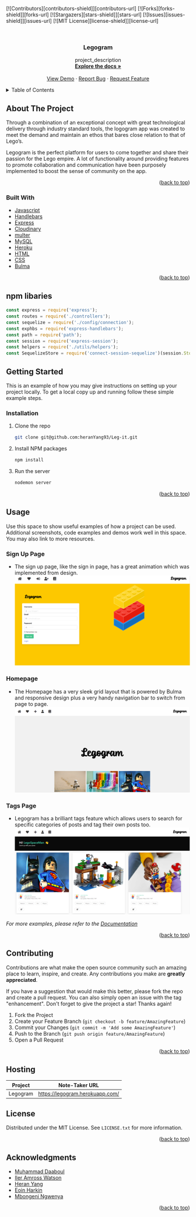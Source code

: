 <div id="top"></div>
<!--
*** Thanks for checking out the Best-README-Template. If you have a suggestion
*** that would make this better, please fork the repo and create a pull request
*** or simply open an issue with the tag "enhancement".
*** Don't forget to give the project a star!
*** Thanks again! Now go create something AMAZING! :D
-->

<!-- PROJECT SHIELDS -->
<!--
*** I'm using markdown "reference style" links for readability.
*** Reference links are enclosed in brackets [ ] instead of parentheses ( ).
*** See the bottom of this document for the declaration of the reference variables
*** for contributors-url, forks-url, etc. This is an optional, concise syntax you may use.
*** https://www.markdownguide.org/basic-syntax/#reference-style-links
-->

[![Contributors][contributors-shield]][contributors-url]
[![Forks][forks-shield]][forks-url] [![Stargazers][stars-shield]][stars-url]
[![Issues][issues-shield]][issues-url]
[![MIT License][license-shield]][license-url]

<!-- PROJECT LOGO -->
<br />
<div align="center">


<h3 align="center">Legogram</h3>

  <p align="center">
    project_description
    <br />
    <a href="https://github.com/heranYang93/Leg-it"><strong>Explore the docs »</strong></a>
    <br />
    <br />
    <a href="https://github.com/heranYang93/Leg-it">View Demo</a>
    ·
    <a href="https://github.com/heranYang93/Leg-it/issues">Report Bug</a>
    ·
    <a href="https://github.com/heranYang93/Leg-it/issues">Request Feature</a>
  </p>
</div>

<!-- TABLE OF CONTENTS -->
<details>
  <summary>Table of Contents</summary>
  <ol>
    <li>
      <a href="#about-the-project">About The Project</a>
      <ul>
        <li><a href="#built-with">Built With</a></li>
      </ul>
    </li>
    <li>
      <a href="#getting-started">Getting Started</a>
      <ul>
        <li><a href="#prerequisites">Prerequisites</a></li>
        <li><a href="#installation">Installation</a></li>
      </ul>
    </li>
    <li><a href="#usage">Usage</a></li>
    <li><a href="#roadmap">Roadmap</a></li>
    <li><a href="#contributing">Contributing</a></li>
    <li><a href="#license">License</a></li>
    <li><a href="#contact">Contact</a></li>
    <li><a href="#acknowledgments">Acknowledgments</a></li>
  </ol>
</details>

<!-- ABOUT THE PROJECT -->

## About The Project

Through a combination of an exceptional concept with great technological delivery through industry standard tools, the logogram app was created to meet the demand and maintain an ethos that bares close relation to that of Lego’s. 

Legogram is the perfect platform for users to come together and share their passion for the Lego empire. A lot of functionality around providing features to promote collaboration and communication have been purposely implemented to boost the sense of community on the app.

<p align="right">(<a href="#top">back to top</a>)</p>

### Built With

- [Javascript](https://www.javascript.com/)
- [Handlebars](https://handlebarsjs.com/)
- [Express](https://expressjs.com/)
- [Cloudinary](https://cloudinary.com/)
- [multer](https://www.npmjs.com/package/multer)
- [MySQL](https://www.mysql.com/)
- [Heroku](https://www.heroku.com/)
- [HTML](https://www.w3schools.com/html/)
- [CSS](https://www.w3schools.com/css/default.asp)
- [Bulma](https://bulma.io/)


<p align="right">(<a href="#top">back to top</a>)</p>

## npm libaries

```javascript
const express = require('express');
const routes = require('./controllers');
const sequelize = require('./config/connection');
const exphbs = require('express-handlebars');
const path = require('path');
const session = require('express-session');
const helpers = require('./utils/helpers');
const SequelizeStore = require('connect-session-sequelize')(session.Store);
```

<!-- GETTING STARTED -->

## Getting Started

This is an example of how you may give instructions on setting up your project
locally. To get a local copy up and running follow these simple example steps.

### Installation

1. Clone the repo
   ```sh
   git clone git@github.com:heranYang93/Leg-it.git
   ```
2. Install NPM packages
   ```sh
   npm install
   ```
3. Run the server
   ```js
   nodemon server
   ```

<p align="right">(<a href="#top">back to top</a>)</p>

<!-- USAGE EXAMPLES -->
## Usage

Use this space to show useful examples of how a project can be used. Additional
screenshots, code examples and demos work well in this space. You may also link
to more resources.

### Sign Up Page 
- The sign up page, like the sign in page, has a great animation which was implemented from design.
![Alt text](public\images\signup_lego.PNG "signup")

### Homepage
- The Homepage has a very sleek grid layout that is powered by Bulma and responsive design plus a very handy navigation bar to switch from page to page.
![Alt text](public\images\legogramhome.png "homepage")

### Tags Page 
- Legogram has a brilliant tags feature which allows users to search for specific categories of posts and tag their own posts too. 
![Alt text](public\images\legotags.png "tags") 


_For more examples, please refer to the [Documentation](https://example.com)_

<p align="right">(<a href="#top">back to top</a>)</p>


<!-- CONTRIBUTING -->

## Contributing

Contributions are what make the open source community such an amazing place to
learn, inspire, and create. Any contributions you make are **greatly
appreciated**.

If you have a suggestion that would make this better, please fork the repo and
create a pull request. You can also simply open an issue with the tag
"enhancement". Don't forget to give the project a star! Thanks again!

1. Fork the Project
2. Create your Feature Branch (`git checkout -b feature/AmazingFeature`)
3. Commit your Changes (`git commit -m 'Add some AmazingFeature'`)
4. Push to the Branch (`git push origin feature/AmazingFeature`)
5. Open a Pull Request

<p align="right">(<a href="#top">back to top</a>)</p>

## Hosting

| Project                            |  Note-Taker URL                                       |
|------------------------------------|-------------------------------------------------------|
|  Legogram                          | <https://legogram.herokuapp.com/>                     |

<!-- LICENSE -->

## License

Distributed under the MIT License. See `LICENSE.txt` for more information.

<p align="right">(<a href="#top">back to top</a>)</p>

<!-- ACKNOWLEDGMENTS -->

## Acknowledgments

- [Muhammad Daaboul](https://github.com/moedaaboul)
- [Iler Amross Watson](https://github.com/Iler22)
- [Heran Yang](https://github.com/heranYang93)
- [Eoin Harkin](https://github.com/HarkyDev)
- [Mbongeni Ngwenya](https://github.com/Allan-Ngwenya)

<p align="right">(<a href="#top">back to top</a>)</p>

<!-- MARKDOWN LINKS & IMAGES -->
<!-- https://www.markdownguide.org/basic-syntax/#reference-style-links -->

<!--[contributors-shield]:
  https://img.shields.io/github/contributors/github_username/repo_name.svg?style=for-the-badge
[contributors-url]:
  https://github.com/github_username/repo_name/graphs/contributors
[forks-shield]:
  https://img.shields.io/github/forks/github_username/repo_name.svg?style=for-the-badge
[forks-url]: https://github.com/github_username/repo_name/network/members
[stars-shield]:
  https://img.shields.io/github/stars/github_username/repo_name.svg?style=for-the-badge
[stars-url]: https://github.com/github_username/repo_name/stargazers
[issues-shield]:
  https://img.shields.io/github/issues/github_username/repo_name.svg?style=for-the-badge
[issues-url]: https://github.com/github_username/repo_name/issues
[license-shield]:
  https://img.shields.io/github/license/github_username/repo_name.svg?style=for-the-badge
[license-url]:
  https://github.com/github_username/repo_name/blob/master/LICENSE.txt
[linkedin-shield]:
  https://img.shields.io/badge/-LinkedIn-black.svg?style=for-the-badge&logo=linkedin&colorB=555
[linkedin-url]: https://linkedin.com/in/linkedin_username
[product-screenshot]: images/screenshot.png-->
